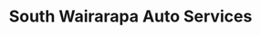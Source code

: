 ---
title: "South Wairarapa Auto Services"
url: /carterton/south-wairarapa-auto-services/
shop: car repair
---
